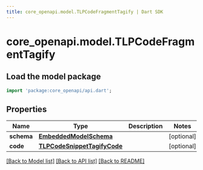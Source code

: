 ```yaml
---
title: core_openapi.model.TLPCodeFragmentTagify | Dart SDK
---
```


# core_openapi.model.TLPCodeFragmentTagify

## Load the model package
```dart
import 'package:core_openapi/api.dart';
```

## Properties
Name | Type | Description | Notes
------------ | ------------- | ------------- | -------------
**schema** | [**EmbeddedModelSchema**](EmbeddedModelSchema.md) |  | [optional] 
**code** | [**TLPCodeSnippetTagifyCode**](TLPCodeSnippetTagifyCode.md) |  | [optional] 

[[Back to Model list]](../README.md#documentation-for-models) [[Back to API list]](../README.md#documentation-for-api-endpoints) [[Back to README]](../README.md)


